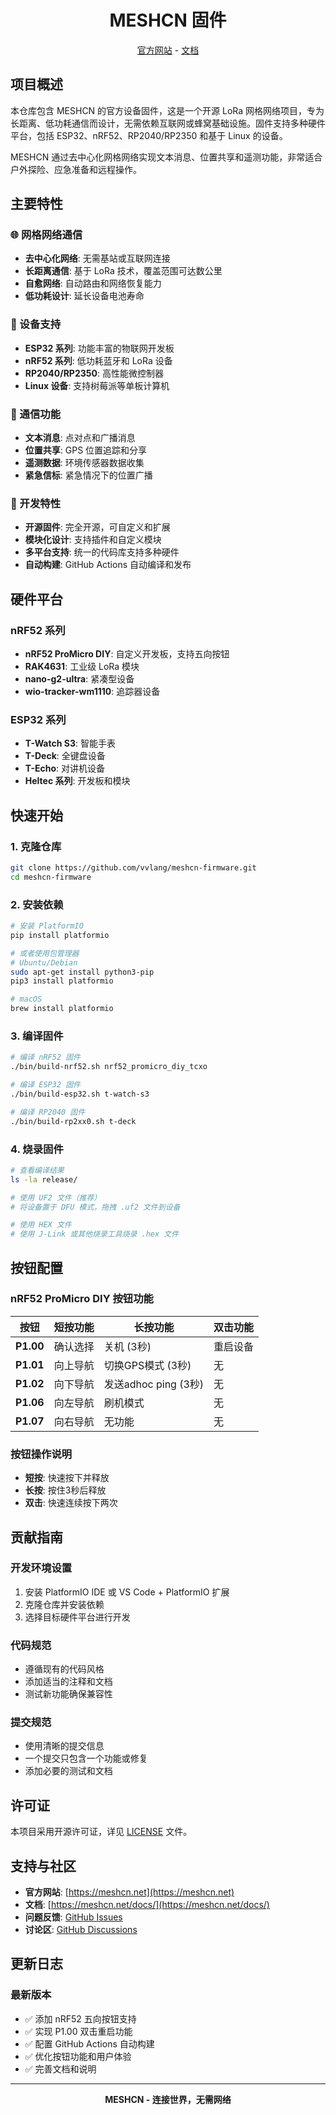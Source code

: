 <div align="center" markdown="1">

<h1>MESHCN 固件</h1>

</div>

</div>

<div align="center">
	<a href="https://meshcn.net">官方网站</a>
	-
	<a href="https://meshcn.net/docs/">文档</a>
</div>

## 项目概述

本仓库包含 MESHCN 的官方设备固件，这是一个开源 LoRa 网格网络项目，专为长距离、低功耗通信而设计，无需依赖互联网或蜂窝基础设施。固件支持多种硬件平台，包括 ESP32、nRF52、RP2040/RP2350 和基于 Linux 的设备。

MESHCN 通过去中心化网格网络实现文本消息、位置共享和遥测功能，非常适合户外探险、应急准备和远程操作。

## 主要特性

### 🌐 网格网络通信
- **去中心化网络**: 无需基站或互联网连接
- **长距离通信**: 基于 LoRa 技术，覆盖范围可达数公里
- **自愈网络**: 自动路由和网络恢复能力
- **低功耗设计**: 延长设备电池寿命

### 📱 设备支持
- **ESP32 系列**: 功能丰富的物联网开发板
- **nRF52 系列**: 低功耗蓝牙和 LoRa 设备
- **RP2040/RP2350**: 高性能微控制器
- **Linux 设备**: 支持树莓派等单板计算机

### 💬 通信功能
- **文本消息**: 点对点和广播消息
- **位置共享**: GPS 位置追踪和分享
- **遥测数据**: 环境传感器数据收集
- **紧急信标**: 紧急情况下的位置广播

### 🔧 开发特性
- **开源固件**: 完全开源，可自定义和扩展
- **模块化设计**: 支持插件和自定义模块
- **多平台支持**: 统一的代码库支持多种硬件
- **自动构建**: GitHub Actions 自动编译和发布

## 硬件平台

### nRF52 系列
- **nRF52 ProMicro DIY**: 自定义开发板，支持五向按钮
- **RAK4631**: 工业级 LoRa 模块
- **nano-g2-ultra**: 紧凑型设备
- **wio-tracker-wm1110**: 追踪器设备

### ESP32 系列
- **T-Watch S3**: 智能手表
- **T-Deck**: 全键盘设备
- **T-Echo**: 对讲机设备
- **Heltec 系列**: 开发板和模块

## 快速开始

### 1. 克隆仓库
```bash
git clone https://github.com/vvlang/meshcn-firmware.git
cd meshcn-firmware
```

### 2. 安装依赖
```bash
# 安装 PlatformIO
pip install platformio

# 或者使用包管理器
# Ubuntu/Debian
sudo apt-get install python3-pip
pip3 install platformio

# macOS
brew install platformio
```

### 3. 编译固件
```bash
# 编译 nRF52 固件
./bin/build-nrf52.sh nrf52_promicro_diy_tcxo

# 编译 ESP32 固件
./bin/build-esp32.sh t-watch-s3

# 编译 RP2040 固件
./bin/build-rp2xx0.sh t-deck
```

### 4. 烧录固件
```bash
# 查看编译结果
ls -la release/

# 使用 UF2 文件（推荐）
# 将设备置于 DFU 模式，拖拽 .uf2 文件到设备

# 使用 HEX 文件
# 使用 J-Link 或其他烧录工具烧录 .hex 文件
```

## 按钮配置

### nRF52 ProMicro DIY 按钮功能
| 按钮 | 短按功能 | 长按功能 | 双击功能 |
|------|----------|----------|----------|
| **P1.00** | 确认选择 | 关机 (3秒) | 重启设备 |
| **P1.01** | 向上导航 | 切换GPS模式 (3秒) | 无 |
| **P1.02** | 向下导航 | 发送adhoc ping (3秒) | 无 |
| **P1.06** | 向左导航 | 刷机模式 | 无 |
| **P1.07** | 向右导航 | 无功能 | 无 |

### 按钮操作说明
- **短按**: 快速按下并释放
- **长按**: 按住3秒后释放
- **双击**: 快速连续按下两次

## 贡献指南

### 开发环境设置
1. 安装 PlatformIO IDE 或 VS Code + PlatformIO 扩展
2. 克隆仓库并安装依赖
3. 选择目标硬件平台进行开发

### 代码规范
- 遵循现有的代码风格
- 添加适当的注释和文档
- 测试新功能确保兼容性

### 提交规范
- 使用清晰的提交信息
- 一个提交只包含一个功能或修复
- 添加必要的测试和文档

## 许可证

本项目采用开源许可证，详见 [LICENSE](LICENSE) 文件。

## 支持与社区

- **官方网站**: [https://meshcn.net](https://meshcn.net)
- **文档**: [https://meshcn.net/docs/](https://meshcn.net/docs/)
- **问题反馈**: [GitHub Issues](https://github.com/vvlang/meshcn-firmware/issues)
- **讨论区**: [GitHub Discussions](https://github.com/vvlang/meshcn-firmware/discussions)

## 更新日志

### 最新版本
- ✅ 添加 nRF52 五向按钮支持
- ✅ 实现 P1.00 双击重启功能
- ✅ 配置 GitHub Actions 自动构建
- ✅ 优化按钮功能和用户体验
- ✅ 完善文档和说明

---

<div align="center">
	<strong>MESHCN - 连接世界，无需网络</strong>
</div>
